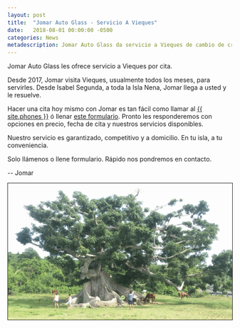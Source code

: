 ```yaml
---
layout: post
title:  "Jomar Auto Glass - Servicio A Vieques"
date:   2018-08-01 00:00:00 -0500
categories: News
metadescription: Jomar Auto Glass da servicio a Vieques de cambio de cristales de carros.
---
```


Jomar Auto Glass les ofrece servicio a Vieques por cita.

Desde 2017, Jomar visita Vieques, usualmente todos los meses, para servirles. Desde Isabel Segunda, a toda la Isla Nena, Jomar llega a usted y le resuelve.


Hacer una cita hoy mismo con Jomar es tan fácil como llamar al <a href="tel:{{ site.phones-link }}" title="{{ site.phones }}">{{ site.phones }}</a> ó llenar <a href="{{ site.baseurl }}/cotizacion/index.html" title="Formulario">este formulario</a>. Pronto les responderemos con opciones en precio, fecha de cita y nuestros servicios disponibles.

Nuestro servicio es garantizado, competitivo y a domicilio. En tu isla, a tu conveniencia.

Solo llámenos o llene formulario. Rápido nos pondremos en contacto.

-- Jomar

<img src="/assets/pictures/vieques-arbol.png" alt="Vieques Arbol" title="Vieques Arbol" border="1">
